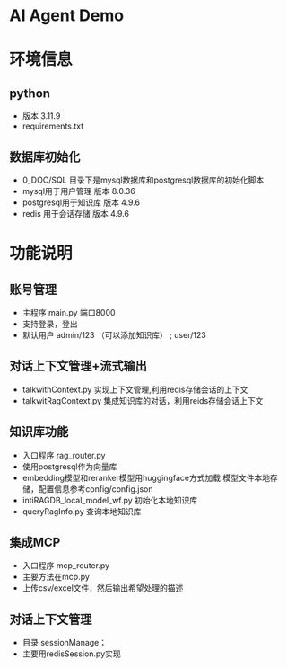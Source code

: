 # AI Agent Demo 

# 环境信息
## python
- 版本 3.11.9 
- requirements.txt
## 数据库初始化
- 0_DOC/SQL 目录下是mysql数据库和postgresql数据库的初始化脚本
- mysql用于用户管理 版本 8.0.36
- postgresql用于知识库 版本 4.9.6
- redis 用于会话存储 版本 4.9.6

# 功能说明
## 账号管理
- 主程序 main.py 端口8000
- 支持登录，登出
- 默认用户 admin/123 （可以添加知识库） ; user/123
## 对话上下文管理+流式输出
- talkwithContext.py 实现上下文管理,利用redis存储会话的上下文
- talkwitRagContext.py 集成知识库的对话，利用reids存储会话上下文

## 知识库功能
- 入口程序 rag_router.py
- 使用postgresql作为向量库
- embedding模型和reranker模型用huggingface方式加载 模型文件本地存储，配置信息参考config/config.json
- intiRAGDB_local_model_wf.py 初始化本地知识库
- queryRagInfo.py 查询本地知识库

## 集成MCP
- 入口程序 mcp_router.py
- 主要方法在mcp.py
- 上传csv/excel文件，然后输出希望处理的描述

## 对话上下文管理
- 目录 sessionManage；
- 主要用redisSession.py实现

